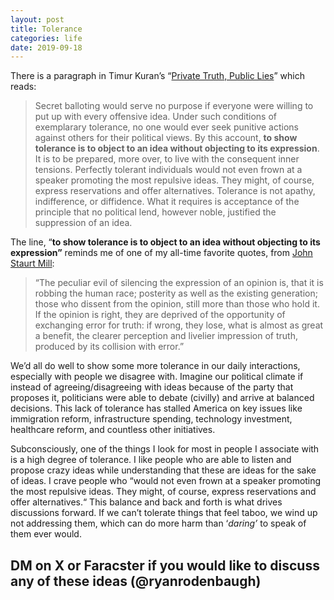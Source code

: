 ```yaml
---
layout: post
title: Tolerance
categories: life
date: 2019-09-18
---
```


There is a paragraph in Timur Kuran’s “[Private Truth, Public Lies](https://t.umblr.com/redirect?z=https%3A%2F%2Fwww.amazon.com%2FPrivate-Truths-Public-Lies-Falsification%2Fdp%2F0674707583&t=NzI1MjQxZTY1YTQyODgzNjU4YWJiZWRiMTY1MzZhZjNlMDBkNzVlZixncDV1c0tIQQ%3D%3D&b=t%3AokV1QflKCp7Agf216l_L8Q&p=https%3A%2F%2Fryanrodenbaugh.com%2Fpost%2F187808080487%2Ftolerance&m=1&ref=ryanrodenbaugh.com)” which reads:

> Secret balloting would serve no purpose if everyone were willing to put up with every offensive idea. Under such conditions of exemplarary tolerance, no one would ever seek punitive actions against others for their political views. By this account, ****to show tolerance is to object to an idea without objecting to its expression****. It is to be prepared, more over, to live with the consequent inner tensions. Perfectly tolerant individuals would not even frown at a speaker promoting the most repulsive ideas. They might, of course, express reservations and offer alternatives. Tolerance is not apathy, indifference, or diffidence. What it requires is acceptance of the principle that no political lend, however noble, justified the suppression of an idea.

The line, “****to show tolerance is to object to an idea without objecting to its expression”**** reminds me of one of my all-time favorite quotes, from [John Staurt Mill](https://t.umblr.com/redirect?z=https%3A%2F%2Fwww.goodreads.com%2Fquotes%2F26613-the-peculiar-evil-of-silencing-the-expression-of-an-opinion&t=YzMwMmM4MjQyOGM5OWYzNDVhNjFlNDE3NjFhYzgwNWM3MzgwYjFiZixncDV1c0tIQQ%3D%3D&b=t%3AokV1QflKCp7Agf216l_L8Q&p=https%3A%2F%2Fryanrodenbaugh.com%2Fpost%2F187808080487%2Ftolerance&m=1&ref=ryanrodenbaugh.com):

> “The peculiar evil of silencing the expression of an opinion is, that it is robbing the human race; posterity as well as the existing generation; those who dissent from the opinion, still more than those who hold it. If the opinion is right, they are deprived of the opportunity of exchanging error for truth: if wrong, they lose, what is almost as great a benefit, the clearer perception and livelier impression of truth, produced by its collision with error.”

We’d all do well to show some more tolerance in our daily interactions, especially with people we disagree with. Imagine our political climate if instead of agreeing/disagreeing with ideas because of the party that proposes it, politicians were able to debate (civilly) and arrive at balanced decisions. This lack of tolerance has stalled America on key issues like immigration reform, infrastructure spending, technology investment, healthcare reform, and countless other initiatives.

Subconsciously, one of the things I look for most in people I associate with is a high degree of tolerance. I like people who are able to listen and propose crazy ideas while understanding that these are ideas for the sake of ideas. I crave people who “would not even frown at a speaker promoting the most repulsive ideas. They might, of course, express reservations and offer alternatives.“ This balance and back and forth is what drives discussions forward. If we can’t tolerate things that feel taboo, we wind up not addressing them, which can do more harm than ‘_daring’_ to speak of them ever would.

## DM on X or Faracster if you would like to discuss any of these ideas (@ryanrodenbaugh)